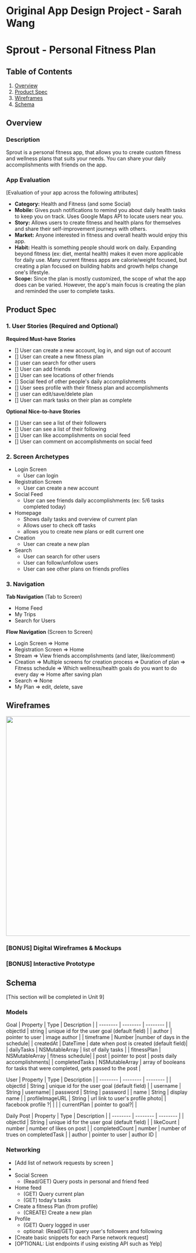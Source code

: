 Original App Design Project - Sarah Wang
===

# Sprout - Personal Fitness Plan

## Table of Contents
1. [Overview](#Overview)
1. [Product Spec](#Product-Spec)
1. [Wireframes](#Wireframes)
2. [Schema](#Schema)

## Overview
### Description
Sprout is a personal fitness app, that allows you to create custom fitness and wellness plans that suits your needs. You can share your daily accomplishments with friends on the app.

### App Evaluation
[Evaluation of your app across the following attributes]
- **Category:** Health and Fitness (and some Social) 
- **Mobile:** Gives push notifications to remind you about daily health tasks to keep you on track. Uses Google Maps API to locate users near you.
- **Story:** Allows users to create fitness and health plans for themselves and share their self-improvement journeys with others.
- **Market:** Anyone interested in fitness and overall health would enjoy this app.
- **Habit:** Health is something people should work on daily. Expanding beyond fitness (ex: diet, mental health) makes it even more applicable for daily use. Many current fitness apps are calorie/weight focused, but creating a plan focused on building habits and growth helps change one's lifestyle.
- **Scope:** Since the plan is mostly customized, the scope of what the app does can be varied. However, the app's main focus is creating the plan and reminded the user to complete tasks.

## Product Spec

### 1. User Stories (Required and Optional)

**Required Must-have Stories**

- [] User can create a new account, log in, and sign out of account
- [] User can create a new fitness plan
- [] user can search for other users
- [] User can add friends
- [] User can see locations of other friends
- [] Social feed of other people's daily accomplishments
- [] User sees profile with their fitness plan and accomplishments
- [] user can edit/save/delete plan
- [] User can mark tasks on their plan as complete



**Optional Nice-to-have Stories**

- [] User can see a list of their followers
- [] User can see a list of their following
- [] User can like accomplishments on social feed
- [] User can comment on accomplishments on social feed

### 2. Screen Archetypes

* Login Screen
    * User can login
* Registration Screen
    * User can create a new account
* Social Feed
    * User can see friends daily accomplishments (ex: 5/6 tasks completed today)
* Homepage
    * Shows daily tasks and overview of current plan
    * Allows user to check off tasks
    * allows you to create new plans or edit current one
* Creation
    * User can create a new plan
* Search
    * User can search for other users
    * User can follow/unfollow users 
    * User can see other plans on friends profiles

### 3. Navigation

**Tab Navigation** (Tab to Screen)

* Home Feed
* My Trips
* Search for Users

**Flow Navigation** (Screen to Screen)

* Login Screen
    => Home
* Registration Screen
    => Home
* Stream
    => View friends accomplishments (and later, like/comment)
* Creation
    => Multiple screens for creation process 
          => Duration of plan
          => Fitness schedule
          => Which wellness/health goals do you want to do every day
    => Home after saving plan
* Search
    => None
* My Plan
    => edit, delete, save


## Wireframes
<img src="https://i.imgur.com/jvp9vyB.jpg" width=600>


### [BONUS] Digital Wireframes & Mockups

### [BONUS] Interactive Prototype

## Schema 
[This section will be completed in Unit 9]
### Models


Goal
| Property | Type | Description |
| -------- | -------- | -------- |
| objectId | string | unique id for the user goal (default field) |
| author | pointer to user | image author |
| timeframe | Number |number of days in the schedule|
| createdAt | DateTime | date when post is created (default field)|
| dailyTasks | NSMutableArray | list of daily tasks |
| fitnessPlan | NSMutableArray | fitness schedule|
| post | pointer to post | posts daily accomplishments|
| completedTasks | NSMutableArray | array of booleans for tasks that were completed, gets passed to the post |

User 
| Property | Type | Description |
| -------- | -------- | -------- |
| objectId | String | unique id for the user goal (default field) |
| username | String | username|
| password | String | password |
| name | String | display name |
| profileImageURL | String | url link to user's profile photo|
| facebook profile ?|          |          |
| currentPlan | pointer to goal?|          |

Daily Post
| Property | Type | Description |
| -------- | -------- | -------- |
| objectId | String | unique id for the user goal (default field) |
| likeCount | number | number of likes on post |
| completedCount | number | number of trues on completedTask  |
| author | pointer to user | author ID |


### Networking
- [Add list of network requests by screen ]
- 
- Social Screen
    - (Read/GET) Query posts in personal and friend feed
- Home feed
    - (GET) Query current plan
    - (GET) today's tasks
- Create a fitness Plan (from profile)
    - (CREATE) Create a new plan 
- Profile
    - (GET) Query logged in user
    - optional: (Read/GET) query user's followers and following
- [Create basic snippets for each Parse network request]
- [OPTIONAL: List endpoints if using existing API such as Yelp]
